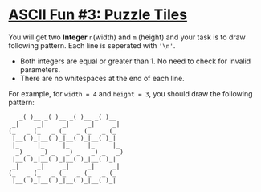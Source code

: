 # [ASCII Fun #3: Puzzle Tiles](https://www.codewars.com/kata/ascii-fun-number-3-puzzle-tiles "https://www.codewars.com/kata/5947d86e07693bcf000000c4")

You will get two **Integer** `n`(width) and `m` (height) and your task is to draw following pattern. Each line is
seperated with `'\n'`.

- Both integers are equal or greater than 1. No need to check for invalid parameters.
- There are no whitespaces at the end of each line.

For example, for `width = 4` and `height = 3`, you should draw the following pattern:

```
   _( )__ _( )__ _( )__ _( )__
 _|     _|     _|     _|     _|
(_   _ (_   _ (_   _ (_   _ (_
 |__( )_|__( )_|__( )_|__( )_|
 |_     |_     |_     |_     |_
  _) _   _) _   _) _   _) _   _)
 |__( )_|__( )_|__( )_|__( )_|
 _|     _|     _|     _|     _|
(_   _ (_   _ (_   _ (_   _ (_
 |__( )_|__( )_|__( )_|__( )_|
                                      
```